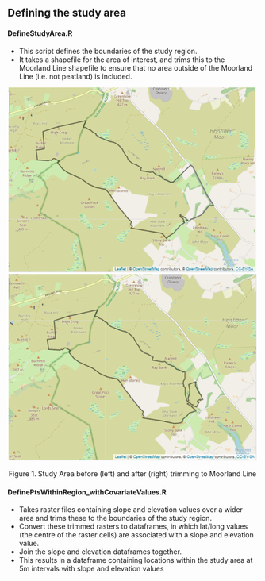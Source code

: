 ## Defining the study area

#### DefineStudyArea.R
* This script defines the boundaries of the study region.  
* It takes a shapefile for the area of interest, and trims this to the Moorland Line shapefile to ensure that no area outside of the Moorland Line (i.e. not peatland) is included.

<p align="center">
<img src="Figs/StudyArea.PNG" width="500"  title="Full study area outline" />
<img src="Figs/StudyArea_TrimmedToMoorlandLine.PNG" width="500"  title="Study Area trimmed to Moorland Line" />  
</p>
<p align="center">Figure 1. Study Area before (left) and after (right) trimming to Moorland Line <p align="center">

#### DefinePtsWithinRegion_withCovariateValues.R
* Takes raster files containing slope and elevation values over a wider area and trims these to the boundaries of the study region.  
* Convert these trimmed rasters to dataframes, in which lat/long values (the centre of the raster cells) are associated with a slope and elevation value.  
* Join the slope and elevation dataframes together.  
* This results in a dataframe containing locations within the study area at 5m intervals with slope and elevation values
